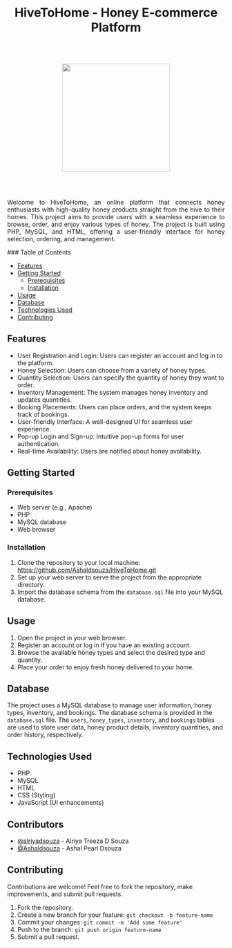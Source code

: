 <h1 align='center'>HiveToHome - Honey E-commerce Platform</h1>
<br><br>
<p align='center'> <img src="https://github.com/Ashaldsouza/HiveToHome/assets/109797633/bb1355af-fc9f-4380-9236-c5f9f6050edc" width=250></p>
<br><br>
<p align='justify'>
  Welcome to HiveToHome, an online platform that connects honey enthusiasts with high-quality honey products straight from the hive to their homes. This project aims to provide users with a seamless experience to browse, order, and enjoy various types of honey. The project is built using PHP, MySQL, and HTML, offering a user-friendly interface for honey selection, ordering, and management.
</p>
### Table of Contents

- [Features](#features)
- [Getting Started](#getting-started)
  - [Prerequisites](#prerequisites)
  - [Installation](#installation)
- [Usage](#usage)
- [Database](#database)
- [Technologies Used](#technologies-used)
- [Contributing](#contributing)

## Features

- User Registration and Login: Users can register an account and log in to the platform.
- Honey Selection: Users can choose from a variety of honey types.
- Quantity Selection: Users can specify the quantity of honey they want to order.
- Inventory Management: The system manages honey inventory and updates quantities.
- Booking Placements: Users can place orders, and the system keeps track of bookings.
- User-friendly Interface: A well-designed UI for seamless user experience.
- Pop-up Login and Sign-up: Intuitive pop-up forms for user authentication.
- Real-time Availability: Users are notified about honey availability.

## Getting Started

### Prerequisites

- Web server (e.g., Apache)
- PHP
- MySQL database
- Web browser

### Installation

1. Clone the repository to your local machine:
   https://github.com/Ashaldsouza/HiveToHome.git
2. Set up your web server to serve the project from the appropriate directory.
3. Import the database schema from the `database.sql` file into your MySQL database.

## Usage

1. Open the project in your web browser.
2. Register an account or log in if you have an existing account.
3. Browse the available honey types and select the desired type and quantity.
4. Place your order to enjoy fresh honey delivered to your home.

## Database

The project uses a MySQL database to manage user information, honey types, inventory, and bookings. The database schema is provided in the `database.sql` file. The `users`, `honey_types`, `inventory`, and `bookings` tables are used to store user data, honey product details, inventory quantities, and order history, respectively.

## Technologies Used

- PHP
- MySQL
- HTML
- CSS (Styling)
- JavaScript (UI enhancements)

## Contributors

- [@alriyadsouza](https://github.com/alriyadsouza) - Alriya Treeza D Souza
- [@Ashaldsouza](https://github.com/Ashaldsouza) - Ashal Pearl Dsouza

## Contributing

Contributions are welcome! Feel free to fork the repository, make improvements, and submit pull requests.

1. Fork the repository.
2. Create a new branch for your feature: `git checkout -b feature-name`
3. Commit your changes: `git commit -m 'Add some feature'`
4. Push to the branch: `git push origin feature-name`
5. Submit a pull request.
